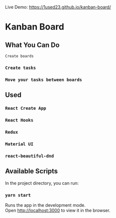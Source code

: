 Live Demo: https://1used23.github.io/kanban-board/
# Kanban Board

## What You Can Do
 `Create boards`
### `Create tasks`
### `Move your tasks between boards`


## Used
### `React Create App`
### `React Hooks`
### `Redux`
### `Material UI`
### `react-beautiful-dnd`



## Available Scripts

In the project directory, you can run:

### `yarn start`

Runs the app in the development mode.<br />
Open [http://localhost:3000](http://localhost:3000) to view it in the browser.

